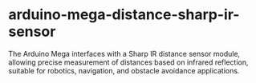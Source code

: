 # arduino-mega-distance-sharp-ir-sensor
The Arduino Mega interfaces with a Sharp IR distance sensor module, allowing precise measurement of distances based on infrared reflection, suitable for robotics, navigation, and obstacle avoidance applications.
